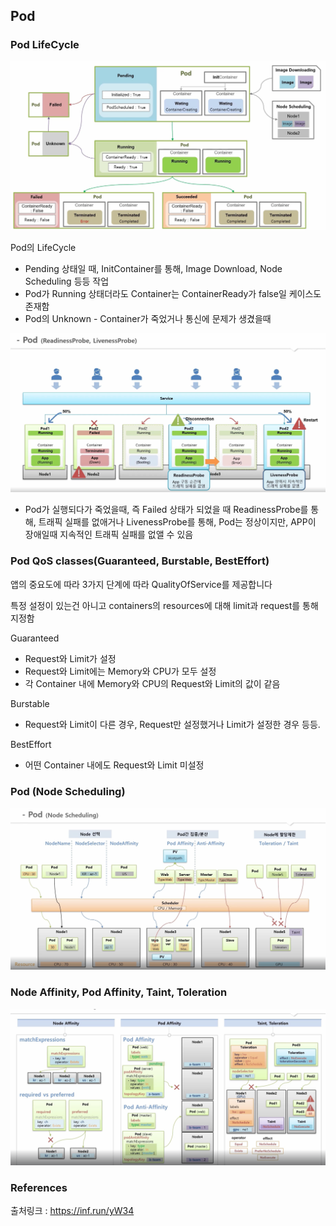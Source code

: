 ## Pod

### Pod LifeCycle

![PodLifeCycle](./picture/PodLifeCycle.png)

Pod의 LifeCycle

- Pending 상태일 때, InitContainer를 통해, Image Download, Node Scheduling 등등 작업
- Pod가 Running 상태더라도 Container는 ContainerReady가 false일 케이스도 존재함
- Pod의 Unknown - Container가 죽었거나 통신에 문제가 생겼을때

![Prob](./picture/Probe.png)

- Pod가 실행되다가 죽었을때, 즉 Failed 상태가 되었을 때
  ReadinessProbe를 통해, 트래픽 실패를 없애거나
  LivenessProbe를 통해, Pod는 정상이지만, APP이 장애일때 지속적인 트래픽 실패를 없앨 수 있음

### Pod QoS classes(Guaranteed, Burstable, BestEffort)

앱의 중요도에 따라 3가지 단계에 따라 QualityOfService를 제공합니다

특정 설정이 있는건 아니고 containers의 resources에 대해 limit과 request를 통해 지정함

Guaranteed

- Request와 Limit가 설정
- Request와 Limit에는 Memory와 CPU가 모두 설정
- 각 Container 내에 Memory와 CPU의 Request와 Limit의 값이 같음

Burstable

- Request와 Limit이 다른 경우, Request만 설정했거나 Limit가 설정한 경우 등등.

BestEffort

- 어떤 Container 내에도 Request와 Limit 미설정

### Pod (Node Scheduling)

![Pod-NodeScheduling](./picture/Pod-NodeScheduling.png)

### Node Affinity, Pod Affinity, Taint, Toleration

![Affinity](./picture/Affinity.png)

### References

출처링크 : https://inf.run/yW34
